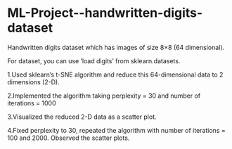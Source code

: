# ML-Project--handwritten-digits-dataset
Handwritten digits dataset which has images of size 8×8 (64 dimensional).


For dataset, you can use ’load digits’ from sklearn.datasets.

1.Used sklearn’s t-SNE algorithm and reduce this 64-dimensional data to 2 dimensions (2-D).

2.Implemented the algorithm taking perplexity = 30 and number of iterations = 1000

3.Visualized the reduced 2-D data as a scatter plot.

4.Fixed perplexity to 30, repeated the algorithm with number of iterations = 100 and 2000. Observed the scatter plots.

